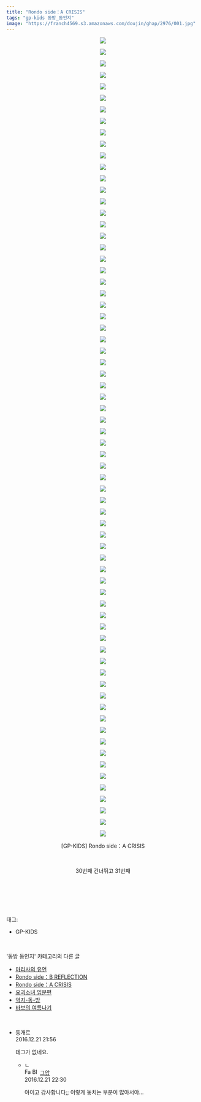 ```yaml
---
title: "Rondo side：A CRISIS"
tags: "gp-kids 동방_동인지"
image: "https://franch4569.s3.amazonaws.com/doujin/ghap/2976/001.jpg"
---
```

<div class="article">
<p style="text-align: center; clear: none; float: none;"><img src="{{ site.imgserver2 }}/ghap/2976/001.jpg"/></p>
<p style="text-align: center; clear: none; float: none;"><img src="{{ site.imgserver2 }}/ghap/2976/002.jpg"/></p>
<p style="text-align: center; clear: none; float: none;"><img src="{{ site.imgserver2 }}/ghap/2976/003.jpg"/></p>
<p style="text-align: center; clear: none; float: none;"><img src="{{ site.imgserver2 }}/ghap/2976/004.jpg"/></p>
<p style="text-align: center; clear: none; float: none;"><img src="{{ site.imgserver2 }}/ghap/2976/005.jpg"/></p>
<p style="text-align: center; clear: none; float: none;"><img src="{{ site.imgserver2 }}/ghap/2976/006.jpg"/></p>
<p style="text-align: center; clear: none; float: none;"><img src="{{ site.imgserver2 }}/ghap/2976/007.jpg"/></p>
<p style="text-align: center; clear: none; float: none;"><img src="{{ site.imgserver2 }}/ghap/2976/008.jpg"/></p>
<p style="text-align: center; clear: none; float: none;"><img src="{{ site.imgserver2 }}/ghap/2976/009.jpg"/></p>
<p style="text-align: center; clear: none; float: none;"><img src="{{ site.imgserver2 }}/ghap/2976/010.jpg"/></p>
<p style="text-align: center; clear: none; float: none;"><img src="{{ site.imgserver2 }}/ghap/2976/011.jpg"/></p>
<p style="text-align: center; clear: none; float: none;"><img src="{{ site.imgserver2 }}/ghap/2976/012.jpg"/></p>
<p style="text-align: center; clear: none; float: none;"><img src="{{ site.imgserver2 }}/ghap/2976/013.jpg"/></p>
<p style="text-align: center; clear: none; float: none;"><img src="{{ site.imgserver2 }}/ghap/2976/014.jpg"/></p>
<p style="text-align: center; clear: none; float: none;"><img src="{{ site.imgserver2 }}/ghap/2976/015.jpg"/></p>
<p style="text-align: center; clear: none; float: none;"><img src="{{ site.imgserver2 }}/ghap/2976/016.jpg"/></p>
<p style="text-align: center; clear: none; float: none;"><img src="{{ site.imgserver2 }}/ghap/2976/017.jpg"/></p>
<p style="text-align: center; clear: none; float: none;"><img src="{{ site.imgserver2 }}/ghap/2976/018.jpg"/></p>
<p style="text-align: center; clear: none; float: none;"><img src="{{ site.imgserver2 }}/ghap/2976/019.jpg"/></p>
<p style="text-align: center; clear: none; float: none;"><img src="{{ site.imgserver2 }}/ghap/2976/020.jpg"/></p>
<p style="text-align: center; clear: none; float: none;"><img src="{{ site.imgserver2 }}/ghap/2976/021.jpg"/></p>
<p style="text-align: center; clear: none; float: none;"><img src="{{ site.imgserver2 }}/ghap/2976/022.jpg"/></p>
<p style="text-align: center; clear: none; float: none;"><img src="{{ site.imgserver2 }}/ghap/2976/023.jpg"/></p>
<p style="text-align: center; clear: none; float: none;"><img src="{{ site.imgserver2 }}/ghap/2976/024.jpg"/></p>
<p style="text-align: center; clear: none; float: none;"><img src="{{ site.imgserver2 }}/ghap/2976/025.jpg"/></p>
<p style="text-align: center; clear: none; float: none;"><img src="{{ site.imgserver2 }}/ghap/2976/026.jpg"/></p>
<p style="text-align: center; clear: none; float: none;"><img src="{{ site.imgserver2 }}/ghap/2976/027.jpg"/></p>
<p style="text-align: center; clear: none; float: none;"><img src="{{ site.imgserver2 }}/ghap/2976/028.jpg"/></p>
<p style="text-align: center; clear: none; float: none;"><img src="{{ site.imgserver2 }}/ghap/2976/029.jpg"/></p>
<p style="text-align: center; clear: none; float: none;"><img src="{{ site.imgserver2 }}/ghap/2976/030.jpg"/></p>
<p style="text-align: center; clear: none; float: none;"><img src="{{ site.imgserver2 }}/ghap/2976/031.jpg"/></p>
<p style="text-align: center; clear: none; float: none;"><img src="{{ site.imgserver2 }}/ghap/2976/032.jpg"/></p>
<p style="text-align: center; clear: none; float: none;"><img src="{{ site.imgserver2 }}/ghap/2976/033.jpg"/></p>
<p style="text-align: center; clear: none; float: none;"><img src="{{ site.imgserver2 }}/ghap/2976/034.jpg"/></p>
<p style="text-align: center; clear: none; float: none;"><img src="{{ site.imgserver2 }}/ghap/2976/035.jpg"/></p>
<p style="text-align: center; clear: none; float: none;"><img src="{{ site.imgserver2 }}/ghap/2976/036.jpg"/></p>
<p style="text-align: center; clear: none; float: none;"><img src="{{ site.imgserver2 }}/ghap/2976/037.jpg"/></p>
<p style="text-align: center; clear: none; float: none;"><img src="{{ site.imgserver2 }}/ghap/2976/038.jpg"/></p>
<p style="text-align: center; clear: none; float: none;"><img src="{{ site.imgserver2 }}/ghap/2976/039.jpg"/></p>
<p style="text-align: center; clear: none; float: none;"><img src="{{ site.imgserver2 }}/ghap/2976/040.jpg"/></p>
<p style="text-align: center; clear: none; float: none;"><img src="{{ site.imgserver2 }}/ghap/2976/041.jpg"/></p>
<p style="text-align: center; clear: none; float: none;"><img src="{{ site.imgserver2 }}/ghap/2976/042.jpg"/></p>
<p style="text-align: center; clear: none; float: none;"><img src="{{ site.imgserver2 }}/ghap/2976/043.jpg"/></p>
<p style="text-align: center; clear: none; float: none;"><img src="{{ site.imgserver2 }}/ghap/2976/044.jpg"/></p>
<p style="text-align: center; clear: none; float: none;"><img src="{{ site.imgserver2 }}/ghap/2976/045.jpg"/></p>
<p style="text-align: center; clear: none; float: none;"><img src="{{ site.imgserver2 }}/ghap/2976/046.jpg"/></p>
<p style="text-align: center; clear: none; float: none;"><img src="{{ site.imgserver2 }}/ghap/2976/047.jpg"/></p>
<p style="text-align: center; clear: none; float: none;"><img src="{{ site.imgserver2 }}/ghap/2976/048.jpg"/></p>
<p style="text-align: center; clear: none; float: none;"><img src="{{ site.imgserver2 }}/ghap/2976/049.jpg"/></p>
<p style="text-align: center; clear: none; float: none;"><img src="{{ site.imgserver2 }}/ghap/2976/050.jpg"/></p>
<p style="text-align: center; clear: none; float: none;"><img src="{{ site.imgserver2 }}/ghap/2976/051.jpg"/></p>
<p style="text-align: center; clear: none; float: none;"><img src="{{ site.imgserver2 }}/ghap/2976/052.jpg"/></p>
<p style="text-align: center; clear: none; float: none;"><img src="{{ site.imgserver2 }}/ghap/2976/053.jpg"/></p>
<p style="text-align: center; clear: none; float: none;"><img src="{{ site.imgserver2 }}/ghap/2976/054.jpg"/></p>
<p style="text-align: center; clear: none; float: none;"><img src="{{ site.imgserver2 }}/ghap/2976/055.jpg"/></p>
<p style="text-align: center; clear: none; float: none;"><img src="{{ site.imgserver2 }}/ghap/2976/056.jpg"/></p>
<p style="text-align: center; clear: none; float: none;"><img src="{{ site.imgserver2 }}/ghap/2976/057.jpg"/></p>
<p style="text-align: center; clear: none; float: none;"><img src="{{ site.imgserver2 }}/ghap/2976/058.jpg"/></p>
<p style="text-align: center; clear: none; float: none;"><img src="{{ site.imgserver2 }}/ghap/2976/059.jpg"/></p>
<p style="text-align: center; clear: none; float: none;"><img src="{{ site.imgserver2 }}/ghap/2976/060.jpg"/></p>
<p style="text-align: center; clear: none; float: none;"><img src="{{ site.imgserver2 }}/ghap/2976/061.jpg"/></p>
<p style="text-align: center; clear: none; float: none;"><img src="{{ site.imgserver2 }}/ghap/2976/062.jpg"/></p>
<p style="text-align: center; clear: none; float: none;"><img src="{{ site.imgserver2 }}/ghap/2976/063.jpg"/></p>
<p style="text-align: center; clear: none; float: none;"><img src="{{ site.imgserver2 }}/ghap/2976/064.jpg"/></p>
<p style="text-align: center; clear: none; float: none;"><img src="{{ site.imgserver2 }}/ghap/2976/065.jpg"/></p>
<p style="text-align: center; clear: none; float: none;"><img src="{{ site.imgserver2 }}/ghap/2976/066.jpg"/></p>
<p style="text-align: center; clear: none; float: none;"><img src="{{ site.imgserver2 }}/ghap/2976/067.jpg"/></p>
<p style="text-align: center; clear: none; float: none;"><img src="{{ site.imgserver2 }}/ghap/2976/068.jpg"/></p>
<p style="text-align: center; clear: none; float: none;"><img src="{{ site.imgserver2 }}/ghap/2976/069.jpg"/></p>
<p style="text-align: center; clear: none; float: none;"><img src="{{ site.imgserver2 }}/ghap/2976/070.jpg"/></p>
<p style="text-align: center; clear: none; float: none;">[GP-KIDS] Rondo side：A CRISIS</p>
<p style="text-align: center; clear: none; float: none;"><br/></p>
<p style="text-align: center; clear: none; float: none;">30번째 건너뛰고 31번째</p>
<p style="text-align: center; clear: none; float: none;"><br/></p>
<p><br/></p>
</div><br/>
<div class="tagTrail">
<p>태그: </p>
<ul>
<li>GP-KIDS</li>
</ul>
</div><br/>
<div class="another">
<p>'동방 동인지' 카테고리의 다른 글</p>
<ul>
<li><a href="/ghap_2981">마리사의 유언</a></li>
<li><a href="/ghap_2977">Rondo side：B REFLECTION</a></li>
<li><a href="/ghap_2976">Rondo side：A CRISIS</a></li>
<li><a href="/ghap_2975">요괴소녀 입문편</a></li>
<li><a href="/ghap_2974">억지-동-방</a></li>
<li><a href="/ghap_2972">바보의 여름나기</a></li>
</ul>
</div><br/>
<div class="cb_module cb_fluid">
<div class="cb_wrt cb_profile">
<div class="comment">
<ul>
<li class="cb_thumb_off" id="comment14874913">
<div class="cb_comment_area">
<div class="cb_info_area">
<div class="cb_section">
<span class="cb_nick_name">동개르</span>
</div>
<div class="cb_section">
<span class="cb_date">2016.12.21 21:56 </span>
</div>
</div>
<div class="cb_dsc_comment">
<p class="cb_dsc">
											테그가 없네요.
										</p>
</div>
<ul>
<li class="cb_thumb_off" id="comment14874924">
<span class="cb_bu_subnode">ㄴ</span>
<div class="cb_comment_area">
<div class="cb_info_area">
<div class="cb_section">
<span class="cb_nick_name"><img alt="Favicon of https://ghaptouhou.tistory.com" height="16" onerror="this.onerror=null;this.parentNode.removeChild(this)" src="https://ghaptouhou.tistory.com/favicon.ico" width="16"/> <img alt="BlogIcon" height="16" onerror="this.parentNode.removeChild(this)" src="https://ghaptouhou.tistory.com/index.gif" width="16"/> <a href="https://ghaptouhou.tistory.com" onclick="return openLinkInNewWindow(this)"> 그압</a><span class="tistoryProfileLayerTrigger" onclick='TistoryProfile.show(event, this, {"title":"\uc800\uae30 \uc774\uac70 \ub098\uc911\uc5d0 \uc218\uc815 \uac00\ub2a5\ud558\ub098\uc694","url":"https:\/\/ghap.tistory.com","nickname":"\uadf8\uc555","items":[]}); return false;'></span></span>
</div>
<div class="cb_section">
<span class="cb_date">2016.12.21 22:30 </span>
</div>
</div>
<div class="cb_dsc_comment">
<p class="cb_dsc">
																아이고 감사합니다;; 이렇게 놓치는 부분이 많아서야...
															</p>
</div>
</div>
</li>
</ul>
</div></li>
</ul>
</div>
</div><!-- commentList close -->
</div><br/>
